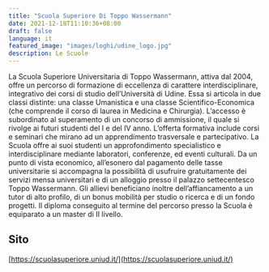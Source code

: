 ```yaml
---
title: "Scuola Superiore Di Toppo Wassermann"
date: 2021-12-18T11:10:36+08:00
draft: false
language: it
featured_image: "images/loghi/udine_logo.jpg"
description: Le Scuole
---
```


La Scuola Superiore Universitaria di Toppo Wassermann, attiva dal 2004, offre un percorso di formazione di eccellenza di carattere interdisciplinare, integrativo dei corsi di studio dell’Università di Udine. Essa si articola in due classi distinte: una classe Umanistica e una classe Scientifico-Economica (che comprende il corso di laurea in Medicina e Chirurgia).
L’accesso è subordinato al superamento di un concorso di ammissione, il quale si rivolge ai futuri studenti del I e del IV anno.
L’offerta formativa include corsi e seminari che mirano ad un apprendimento trasversale e partecipativo.
La Scuola offre ai suoi studenti un approfondimento specialistico e interdisciplinare mediante laboratori, conferenze, ed eventi culturali. Da un punto di vista economico, all’esonero dal pagamento delle tasse universitarie si accompagna la possibilità di usufruire gratuitamente dei servizi mensa universitari e di un alloggio presso il palazzo settecentesco Toppo Wassermann. Gli allievi beneficiano inoltre dell’affiancamento a un tutor di alto profilo, di un bonus mobilità per studio o ricerca e di un fondo progetti.
Il diploma conseguito al termine del percorso presso la Scuola è equiparato a un master di II livello.

## Sito

[https://scuolasuperiore.uniud.it/](https://scuolasuperiore.uniud.it/)

